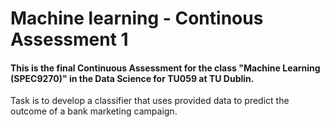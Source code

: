 <h1>Machine learning - Continous Assessment 1</h1>
<h4>This is the final Continuous Assessment for the class "Machine Learning (SPEC9270)" in the Data Science for TU059 at TU Dublin.</h4>
Task is to develop a classifier that uses provided data to predict the outcome of a bank marketing campaign.
